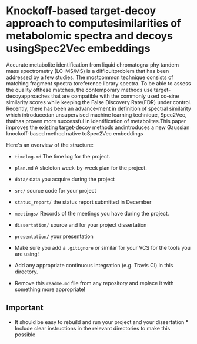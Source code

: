 # Knockoff-based target-decoy approach to computesimilarities of metabolomic spectra and decoys usingSpec2Vec embeddings

Accurate  metabolite  identification  from  liquid  chromatogra-phy  tandem  mass  spectrometry  (LC–MS/MS)  is  a  difficultproblem that has been addressed by a few studies.  The mostcommon technique consists of matching fragment spectra toreference library spectra.  To be able to assess the quality ofthese  matches,  the  contemporary  methods  use  target-decoyapproaches  that  are  compatible  with  the  commonly  used  co-sine similarity scores while keeping the False Discovery Rate(FDR) under control.  Recently, there has been an advance-ment  in  definition  of  spectral  similarity  which  introducedan unsupervised machine learning technique, Spec2Vec, thathas  proven  more  successful  in  identification  of  metabolites.This  paper  improves  the  existing  target-decoy  methods  andintroduces  a  new  Gaussian  knockoff-based  method  native  toSpec2Vec embeddings


Here's an overview of the structure:

* `timelog.md` The time log for the project.
* `plan.md` A skeleton week-by-week plan for the project. 
* `data/` data you acquire during the project
* `src/` source code for your project
* `status_report/` the status report submitted in December
* `meetings/` Records of the meetings you have during the project.
* `dissertation/` source and for your project dissertation
* `presentation/` your presentation

* Make sure you add a `.gitignore` or similar for your VCS for the tools you are using!
* Add any appropriate continuous integration (e.g. Travis CI) in this directory.

* Remove this `readme.md` file from any repository and replace it with something more appropriate!

## Important
* It should be easy to rebuild and run your project and your dissertation
        * Include clear instructions in the relevant directories to make this possible
